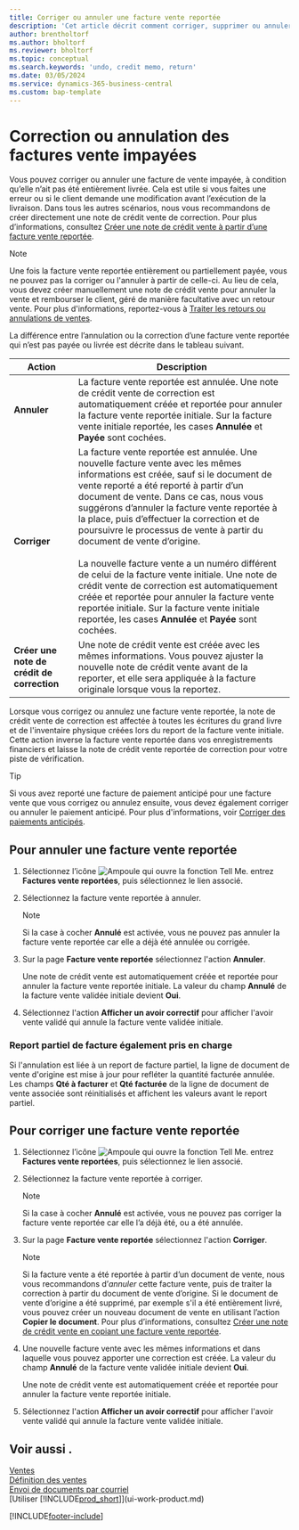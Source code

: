 ```yaml
---
title: Corriger ou annuler une facture vente reportée
description: 'Cet article décrit comment corriger, supprimer ou annuler une facture vente reportée et affecter une note de crédit vente.'
author: brentholtorf
ms.author: bholtorf
ms.reviewer: bholtorf
ms.topic: conceptual
ms.search.keywords: 'undo, credit memo, return'
ms.date: 03/05/2024
ms.service: dynamics-365-business-central
ms.custom: bap-template
---
```

# Correction ou annulation des factures vente impayées

Vous pouvez corriger ou annuler une facture de vente impayée, à condition qu’elle n’ait pas été entièrement livrée. Cela est utile si vous faites une erreur ou si le client demande une modification avant l’exécution de la livraison. Dans tous les autres scénarios, nous vous recommandons de créer directement une note de crédit vente de correction. Pour plus d’informations, consultez [Créer une note de crédit vente à partir d’une facture vente reportée](sales-how-process-sales-returns-cancellations.md#to-create-a-sales-credit-memo-from-a-posted-sales-invoice).  

> [!NOTE]  
> Une fois la facture vente reportée entièrement ou partiellement payée, vous ne pouvez pas la corriger ou l'annuler à partir de celle-ci. Au lieu de cela, vous devez créer manuellement une note de crédit vente pour annuler la vente et rembourser le client, géré de manière facultative avec un retour vente. Pour plus d'informations, reportez-vous à [Traiter les retours ou annulations de ventes](sales-how-process-sales-returns-cancellations.md).

La différence entre l’annulation ou la correction d’une facture vente reportée qui n’est pas payée ou livrée est décrite dans le tableau suivant.

| Action | Description |
| --- | --- |
| **Annuler** |La facture vente reportée est annulée. Une note de crédit vente de correction est automatiquement créée et reportée pour annuler la facture vente reportée initiale. Sur la facture vente initiale reportée, les cases **Annulée** et **Payée** sont cochées. |
| **Corriger** |La facture vente reportée est annulée. Une nouvelle facture vente avec les mêmes informations est créée, sauf si le document de vente reporté a été reporté à partir d’un document de vente. Dans ce cas, nous vous suggérons d’annuler la facture vente reportée à la place, puis d’effectuer la correction et de poursuivre le processus de vente à partir du document de vente d’origine. <br/><br/>La nouvelle facture vente a un numéro différent de celui de la facture vente initiale. Une note de crédit vente de correction est automatiquement créée et reportée pour annuler la facture vente reportée initiale. Sur la facture vente initiale reportée, les cases **Annulée** et **Payée** sont cochées. |
|**Créer une note de crédit de correction**|Une note de crédit vente est créée avec les mêmes informations. Vous pouvez ajuster la nouvelle note de crédit vente avant de la reporter, et elle sera appliquée à la facture originale lorsque vous la reportez. |

Lorsque vous corrigez ou annulez une facture vente reportée, la note de crédit vente de correction est affectée à toutes les écritures du grand livre et de l'inventaire physique créées lors du report de la facture vente initiale. Cette action inverse la facture vente reportée dans vos enregistrements financiers et laisse la note de crédit vente reportée de correction pour votre piste de vérification.  

> [!TIP]
> Si vous avez reporté une facture de paiement anticipé pour une facture vente que vous corrigez ou annulez ensuite, vous devez également corriger ou annuler le paiement anticipé. Pour plus d'informations, voir [Corriger des paiements anticipés](finance-how-to-correct-prepayments.md).

## Pour annuler une facture vente reportée

1. Sélectionnez l’icône ![Ampoule qui ouvre la fonction Tell Me.](media/ui-search/search_small.png "Dites-moi ce que vous voulez faire") entrez **Factures vente reportées**, puis sélectionnez le lien associé.  
2. Sélectionnez la facture vente reportée à annuler.

    > [!NOTE]  
    > Si la case à cocher **Annulé** est activée, vous ne pouvez pas annuler la facture vente reportée car elle a déjà été annulée ou corrigée.
3. Sur la page **Facture vente reportée** sélectionnez l'action **Annuler**.

    Une note de crédit vente est automatiquement créée et reportée pour annuler la facture vente reportée initiale. La valeur du champ **Annulé** de la facture vente validée initiale devient **Oui**.
4. Sélectionnez l'action **Afficher un avoir correctif** pour afficher l'avoir vente validé qui annule la facture vente validée initiale.

### Report partiel de facture également pris en charge

Si l'annulation est liée à un report de facture partiel, la ligne de document de vente d'origine est mise à jour pour refléter la quantité facturée annulée. Les champs **Qté à facturer** et **Qté facturée** de la ligne de document de vente associée sont réinitialisés et affichent les valeurs avant le report partiel.

## Pour corriger une facture vente reportée

1. Sélectionnez l’icône ![Ampoule qui ouvre la fonction Tell Me.](media/ui-search/search_small.png "Dites-moi ce que vous voulez faire") entrez **Factures vente reportées**, puis sélectionnez le lien associé.  
2. Sélectionnez la facture vente reportée à corriger.

    > [!NOTE]  
    >   Si la case à cocher **Annulé** est activée, vous ne pouvez pas corriger la facture vente reportée car elle l’a déjà été, ou a été annulée.
3. Sur la page **Facture vente reportée** sélectionnez l'action **Corriger**.  

    > [!NOTE]
    > Si la facture vente a été reportée à partir d’un document de vente, nous vous recommandons d’*annuler* cette facture vente, puis de traiter la correction à partir du document de vente d’origine. Si le document de vente d’origine a été supprimé, par exemple s'il a été entièrement livré, vous pouvez créer un nouveau document de vente en utilisant l’action **Copier le document**. Pour plus d’informations, consultez [Créer une note de crédit vente en copiant une facture vente reportée](sales-how-process-sales-returns-cancellations.md#to-create-a-sales-credit-memo-by-copying-a-posted-sales-invoice).
4. Une nouvelle facture vente avec les mêmes informations et dans laquelle vous pouvez apporter une correction est créée. La valeur du champ **Annulé** de la facture vente validée initiale devient **Oui**.

    Une note de crédit vente est automatiquement créée et reportée pour annuler la facture vente reportée initiale.
5. Sélectionnez l'action **Afficher un avoir correctif** pour afficher l'avoir vente validé qui annule la facture vente validée initiale.

## Voir aussi .

[Ventes](sales-manage-sales.md)  
[Définition des ventes](sales-setup-sales.md)  
[Envoi de documents par courriel](ui-how-send-documents-email.md)  
[Utiliser [!INCLUDE[prod_short](includes/prod_short.md)]](ui-work-product.md)


[!INCLUDE[footer-include](includes/footer-banner.md)]
